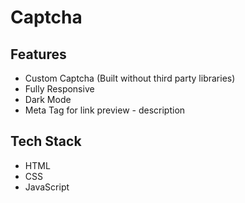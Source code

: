 # Captcha

## Features
- Custom Captcha (Built without third party libraries)
- Fully Responsive
- Dark Mode
- Meta Tag for link preview - description

## Tech Stack
- HTML
- CSS
- JavaScript